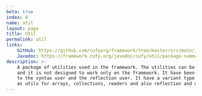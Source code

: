 ```yaml
---
beta: true
index: 0
name: util
layout: page
title: Util
permalink: util
links:
    GitHub: https://github.com/cufyorg/framework/tree/master/src/main/java/cufy/util
    Javadoc: https://framework.cufy.org/javadoc/cufy/util/package-summary.html
description: >-
    A package of utilities used in the framework. The utilities can be used anywhere
    and it is not designed to work only on the framework. It have been designed help
    to the syntax user and the reflection user. It have a variant type of utils such
    as utils for arrays, collections, readers and also reflection and many more.
---
```

